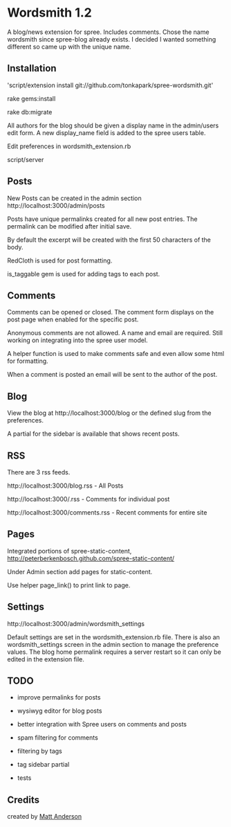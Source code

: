 Wordsmith 1.2
=========

A blog/news extension for spree. Includes comments. Chose the name wordsmith since spree-blog already exists. I decided I wanted something different so came up with the unique name.


Installation
------------

'script/extension install git://github.com/tonkapark/spree-wordsmith.git'

rake gems:install

rake db:migrate

All authors for the blog should be given a display name in the admin/users edit form. A new display_name field is added to the spree users table. 

Edit preferences in wordsmith_extension.rb

script/server

Posts
-------

New Posts can be created in the admin section http://localhost:3000/admin/posts

Posts have unique permalinks created for all new post entries. The permalink can be modified after initial save.

By default the excerpt will be created with the first 50 characters of the body.

RedCloth is used for post formatting.

is_taggable gem is used for adding tags to each post.


Comments
--------

Comments can be opened or closed.  The comment form displays on the post page when enabled for the specific post.

Anonymous comments are not allowed. A name and email are required. Still working on integrating into the spree user model.

A helper function is used to make comments safe and even allow some html for formatting.

When a comment is posted an email will be sent to the author of the post.


Blog
-----

View the blog at http://localhost:3000/blog or the defined slug from the preferences.

A partial for the sidebar is available that shows recent posts.
 

RSS
-----

There are 3 rss feeds. 

http://localhost:3000/blog.rss - All Posts

http://localhost:3000/<post-name>.rss - Comments for individual post

http://localhost:3000/comments.rss - Recent comments for entire site

Pages
-----

Integrated portions of spree-static-content, http://peterberkenbosch.github.com/spree-static-content/

Under Admin section add pages for static-content.

Use helper page_link() to print link to page.


Settings
------------

http://localhost:3000/admin/wordsmith_settings

Default settings are set in the wordsmith_extension.rb file. There is also an wordsmith_settings screen in the admin section to manage the preference values. The blog home permalink requires a server restart so it can only be edited in the extension file.


TODO
-----

- improve permalinks for posts

- wysiwyg editor for blog posts

- better integration with Spree users on comments and posts

- spam filtering for comments

- filtering by tags

- tag sidebar partial

- tests


Credits
-------

created by [Matt Anderson](http://tonkapark.com/)
